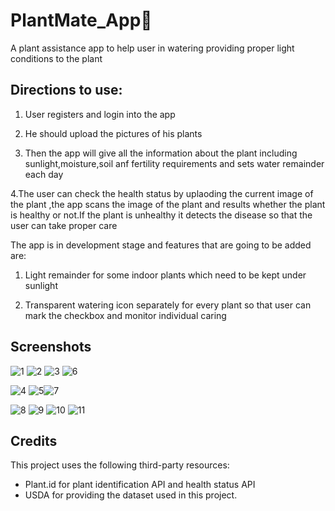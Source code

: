 # PlantMate_App🌱
A plant assistance app to help user in watering providing proper light conditions to the plant

## Directions to use:

1. User registers and login into the app

2. He should upload the pictures of his plants

3. Then the app will give all the information about the plant including sunlight,moisture,soil anf fertility requirements and sets water remainder each day

4.The user can check the health status by uplaoding the current image of the plant ,the app scans the image of the plant and results whether the plant is healthy or not.If the plant is unhealthy it detects the disease so that the user can take proper care  

The app is in development stage and features that are going to be added are:

1. Light remainder for some indoor plants which need to be kept under sunlight

2. Transparent watering icon separately for every plant so that user can mark the checkbox and monitor individual caring


## Screenshots

![1](https://user-images.githubusercontent.com/114799185/230710894-d0e38e42-4a11-4a9a-aa32-9ff2c764c869.jpg)       ![2](https://user-images.githubusercontent.com/114799185/230711057-7f95af15-529e-4697-9b1b-2ca3cc93c575.jpg)       ![3](https://user-images.githubusercontent.com/114799185/230714581-44779c24-f4ea-4aae-bd63-0e5f3c49d80f.jpg)       ![6](https://user-images.githubusercontent.com/114799185/230714696-5be0746c-fc3a-4b66-a2fe-387fdb7fcfa4.jpg)

![4](https://user-images.githubusercontent.com/114799185/230711257-3629b8f3-f1fc-4374-aa56-275ad3be50e7.jpg) ![5](https://user-images.githubusercontent.com/114799185/230711271-62610d91-ab52-4a14-a6dd-feab866749fb.jpg)![7](https://user-images.githubusercontent.com/114799185/230714668-8f2a4947-ac2a-4cb1-8b54-f0906a0ec429.jpg)

![8](https://github.com/ManogjnaSinguluri/PlantMate_App/assets/114799185/d2e39273-3262-4cb8-8dc1-7e227f4d3342) ![9](https://github.com/ManogjnaSinguluri/PlantMate_App/assets/114799185/c82ab3cd-7ef9-4709-a9e7-720c3f0e6390) ![10](https://github.com/ManogjnaSinguluri/PlantMate_App/assets/114799185/58f55da5-cd60-4746-9b07-82a4f30c015a) ![11](https://github.com/ManogjnaSinguluri/PlantMate_App/assets/114799185/e4851417-d14f-45ab-a3d5-17aec4f79066)



## Credits

This project uses the following third-party resources:

 *  Plant.id for plant identification API and health status API
 *  USDA for providing the dataset used in this project.
